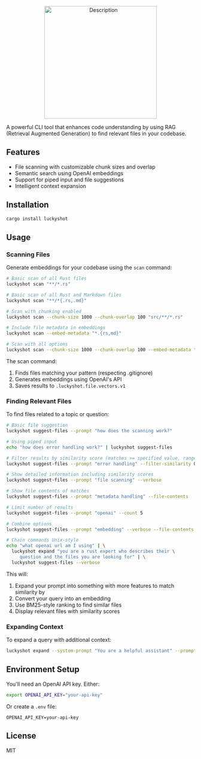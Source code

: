 
<p align="center">
  <img src="https://github.com/user-attachments/assets/b58cd03b-1cd8-4d97-b0e1-5498c83df2a3" alt="Description" width="300">
</p>

A powerful CLI tool that enhances code understanding by using RAG (Retrieval Augmented Generation) to find relevant files in your codebase.

## Features

- File scanning with customizable chunk sizes and overlap
- Semantic search using OpenAI embeddings
- Support for piped input and file suggestions
- Intelligent context expansion

## Installation

```bash
cargo install luckyshot
```

## Usage

### Scanning Files

Generate embeddings for your codebase using the `scan` command:

```bash
# Basic scan of all Rust files
luckyshot scan "**/*.rs"

# Basic scan of all Rust and Markdown files
luckyshot scan "**/*{.rs,.md}"

# Scan with chunking enabled
luckyshot scan --chunk-size 1000 --chunk-overlap 100 "src/**/*.rs"

# Include file metadata in embeddings
luckyshot scan --embed-metadata "*.{rs,md}"

# Scan with all options
luckyshot scan --chunk-size 1000 --chunk-overlap 100 --embed-metadata "**/*.rs"
```

The scan command:
1. Finds files matching your pattern (respecting .gitignore)
2. Generates embeddings using OpenAI's API
3. Saves results to `.luckyshot.file.vectors.v1`

### Finding Relevant Files

To find files related to a topic or question:

```bash
# Basic file suggestion
luckyshot suggest-files --prompt "how does the scanning work?"

# Using piped input
echo "how does error handling work?" | luckyshot suggest-files

# Filter results by similarity score (matches >= specified value, range 0.0 to 1.0)
luckyshot suggest-files --prompt "error handling" --filter-similarity 0.5

# Show detailed information including similarity scores
luckyshot suggest-files --prompt "file scanning" --verbose

# Show file contents of matches
luckyshot suggest-files --prompt "metadata handling" --file-contents

# Limit number of results
luckyshot suggest-files --prompt "openai" --count 5

# Combine options
luckyshot suggest-files --prompt "embedding" --verbose --file-contents --filter-similarity 0.7 --count 3

# Chain commands Unix-style
echo "what openai url am I using" | \
  luckyshot expand "you are a rust expert who describes their \
     question and the files you are looking for" | \
  luckyshot suggest-files --verbose
```

This will:
1. Expand your prompt into something with more features to match similarity by
2. Convert your query into an embedding
3. Use BM25-style ranking to find similar files
4. Display relevant files with similarity scores

### Expanding Context

To expand a query with additional context:

```bash
luckyshot expand --system-prompt "You are a helpful assistant" --prompt "describe the implementation"
```

## Environment Setup

You'll need an OpenAI API key. Either:

```bash
export OPENAI_API_KEY="your-api-key"
```

Or create a `.env` file:
```
OPENAI_API_KEY=your-api-key
```

## License

MIT
